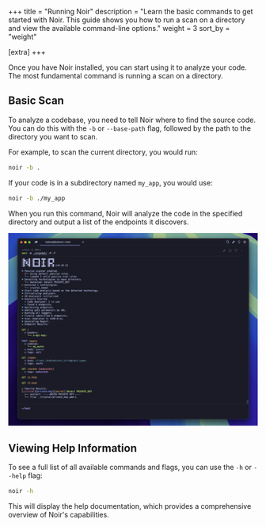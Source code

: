+++
title = "Running Noir"
description = "Learn the basic commands to get started with Noir. This guide shows you how to run a scan on a directory and view the available command-line options."
weight = 3
sort_by = "weight"

[extra]
+++

Once you have Noir installed, you can start using it to analyze your code. The most fundamental command is running a scan on a directory.

## Basic Scan

To analyze a codebase, you need to tell Noir where to find the source code. You can do this with the `-b` or `--base-path` flag, followed by the path to the directory you want to scan.

For example, to scan the current directory, you would run:

```bash
noir -b .
```

If your code is in a subdirectory named `my_app`, you would use:

```bash
noir -b ./my_app
```

When you run this command, Noir will analyze the code in the specified directory and output a list of the endpoints it discovers.

![](./running.png)

## Viewing Help Information

To see a full list of all available commands and flags, you can use the `-h` or `--help` flag:

```bash
noir -h
```

This will display the help documentation, which provides a comprehensive overview of Noir's capabilities.
